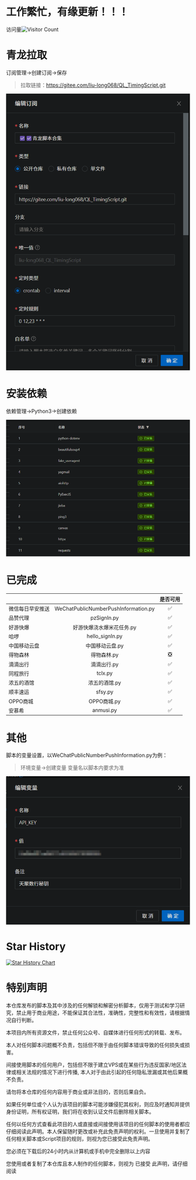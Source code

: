 # 工作繁忙，有缘更新！！！

访问量![Visitor Count](https://profile-counter.glitch.me/NeitherCandiDa-QL_TimingScript/count.svg)

# 青龙拉取

订阅管理->创建订阅->保存
> 拉取链接：https://gitee.com/liu-long068/QL_TimingScript.git

![输入图片说明](.idea/inspectionProfiles/image.png)

# 安装依赖

依赖管理->Python3->创建依赖

![输入图片说明](.idea/inspectionProfiles/image2.png)

# 已完成

|                  |                                      | 是否可用 |
| :--------------- | :----------------------------------: | :------: |
| 微信每日早安推送 | WeChatPublicNumberPushInformation.py |    ✅     |
| 品赞代理         |             pzSignIn.py              |    ✅     |
| 好游快爆         |      好游快爆浇水爆米花任务.py       |    ✅     |
| 哈啰             |           hello_signIn.py            |    ✅     |
| 中国移动云盘     |           中国移动云盘.py            |    ✅     |
| 得物森林         |             得物森林.py              |    ❎     |
| 滴滴出行         |             滴滴出行.py              |    ✅     |
| 同程旅行         |               tclx.py                |    ✅     |
| 浓五的酒馆       |            浓五的酒馆.py             |    ✅     |
| 顺丰速运         |               sfsy.py                |    ✅     |
| OPPO商城         |             OPPO商城.py              |    ✅     |
| 安慕希           |              anmusi.py               |    ✅     |

# 其他

脚本的变量设置，以WeChatPublicNumberPushInformation.py为例：
> 环境变量->创建变量 变量名以脚本内要求为准

![输入图片说明](.idea/inspectionProfiles/image3.png)

# Star History

[![Star History Chart](https://api.star-history.com/svg?repos=NeitherCandiDa/QL_TimingScript&type=Date)](https://www.star-history.com/#NeitherCandiDa/QL_TimingScript&Date)

# 特别声明

本仓库发布的脚本及其中涉及的任何解锁和解密分析脚本，仅用于测试和学习研究，禁止用于商业用途，不能保证其合法性，准确性，完整性和有效性，请根据情况自行判断。

本项目内所有资源文件，禁止任何公众号、自媒体进行任何形式的转载、发布。

本人对任何脚本问题概不负责，包括但不限于由任何脚本错误导致的任何损失或损害。

间接使用脚本的任何用户，包括但不限于建立VPS或在某些行为违反国家/地区法律或相关法规的情况下进行传播, 本人对于由此引起的任何隐私泄漏或其他后果概不负责。

请勿将本仓库的任何内容用于商业或非法目的，否则后果自负。

如果任何单位或个人认为该项目的脚本可能涉嫌侵犯其权利，则应及时通知并提供身份证明，所有权证明，我们将在收到认证文件后删除相关脚本。

任何以任何方式查看此项目的人或直接或间接使用该项目的任何脚本的使用者都应仔细阅读此声明。本人保留随时更改或补充此免责声明的权利。一旦使用并复制了任何相关脚本或Script项目的规则，则视为您已接受此免责声明。

您必须在下载后的24小时内从计算机或手机中完全删除以上内容

您使用或者复制了本仓库且本人制作的任何脚本，则视为 已接受 此声明，请仔细阅读
